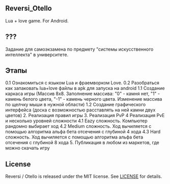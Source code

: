 ## Reversi_Otello
 Lua + love game. For Android. 

## ??? 
Задание для самоэкзамена по предмету "системы искусственного интеллекта" в университете.

## Этапы
0.1 Ознакомиться с языком Lua и фраемворком Love.
0.2 Разобраться как запаковать lua+love файлы в apk для запуска на android
1.1 Создание каркаса игры (Массив 8x8. Заполнение массива: "0" - камня нет, "1" - камень белого цвета, "-1" - камень черного цвета. Изменение массива по щелчку мыши в нужной области)
1.2 Создание графического интерфейса (доска с возможностью расставлять на ней камни двух цветов)
2. Реализация правил игры
3. Реализация PvP
4 Реализация PvE и несколько уровней сложности 
4.1 Eazy сложность. Компьютер рандомно выбирает ход
4.2 Medium сложность. Ход вычиляется с помощью алгоритма альфа бета отсечения с глубиной 4 хода
4.3 Hard сложность. Ход вычиляется с помощью алгоритма альфа бета отсечения с глубиной 8 хода
5. Публикация в любом из маркетов, где можно скачать игру

## License 
Reversi / Otello is released under the MIT license. See [LICENSE](https://github.com/nikrodis/Reversi_Otello/blob/master/LICENSE) for details.